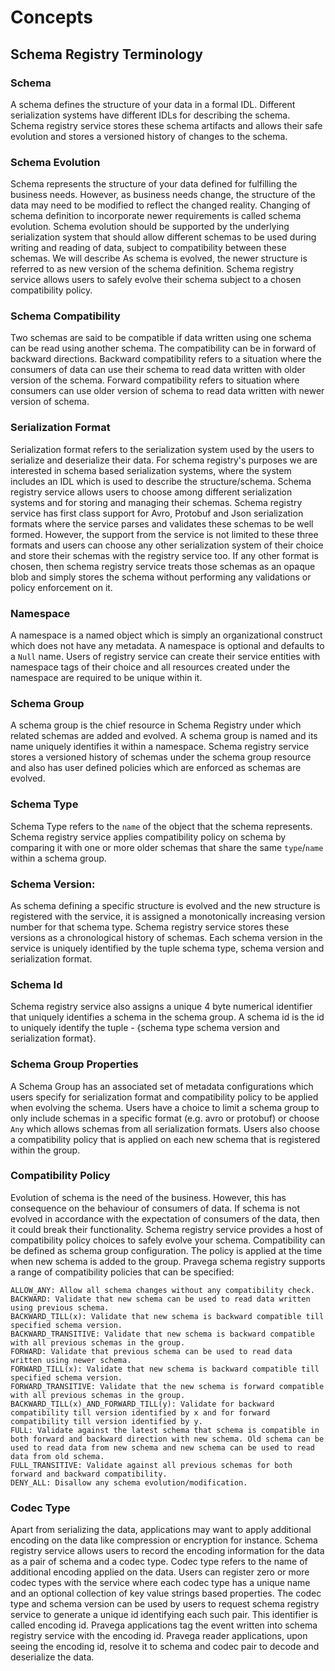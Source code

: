 # Concepts
<!--
Copyright (c) Dell Inc., or its subsidiaries. All Rights Reserved.

Licensed under the Apache License, Version 2.0 (the "License");
you may not use this file except in compliance with the License.
You may obtain a copy of the License at

    http://www.apache.org/licenses/LICENSE-2.0
-->

## Schema Registry Terminology

### Schema
A schema defines the structure of your data in a formal IDL. Different serialization systems have different IDLs for describing the schema. Schema registry service stores these schema artifacts and allows their safe evolution and stores a versioned history of changes to the schema. 

### Schema Evolution
Schema represents the structure of your data defined for fulfilling the business needs. However, as business needs change, the structure of the data may need to be modified to reflect the changed reality. Changing of schema definition to incorporate newer requirements is called schema evolution. Schema evolution should be supported by the underlying serialization system that should allow different schemas to be used during writing and reading of data, subject to compatibility between these schemas. We will describe 
As schema is evolved, the newer structure is referred to as new version of the schema definition. Schema registry service allows users to safely evolve their schema subject to a chosen compatibility policy.  

### Schema Compatibility
Two schemas are said to be compatible if data written using one schema can be read using another schema. The compatibility can be in forward of backward directions. Backward compatibility refers to a situation where the consumers of data can use their schema to read data written with older version of the schema. Forward compatibility refers to situation where consumers can use older version of schema to read data written with newer version of schema. 

### Serialization Format
Serialization format refers to the serialization system used by the users to serialize and deserialize their data. For schema registry's purposes we are interested in schema based serialization systems, where the system includes an IDL which is used to describe the structure/schema. Schema registry service allows users to choose among different serialization systems and for storing and managing their schemas. Schema registry service has first class support for Avro, Protobuf and Json serialization formats where the service parses and validates these schemas to be well formed. However, the support from the service is not limited to these three formats and users can choose any other serialization system of their choice and store their schemas with the registry service too. If any other format is chosen, then schema registry service treats those schemas as an opaque blob and simply stores the schema without performing any validations or policy enforcement on it. 

### Namespace
A namespace is a named object which is simply an organizational construct which does not have any metadata. A namespace is optional and defaults to a `Null` name. Users of registry service can create their service entities with namespace tags of their choice and all resources created under the namespace are required to be unique within it. 
 
### Schema Group
A schema group is the chief resource in Schema Registry under which related schemas are added and evolved. A schema group is named and its name uniquely identifies it within a namespace. Schema registry service stores a versioned history of schemas under the schema group resource and also has user defined policies which are enforced as schemas are evolved.  

### Schema Type
Schema Type refers to the `name` of the object that the schema represents. Schema registry service applies compatibility policy on schema by comparing it with one or more older schemas that share the same `type`/`name` within a schema group. 

### Schema Version: 
As schema defining a specific structure is evolved and the new structure is registered with the service, it is assigned a monotonically increasing version number for that schema type. Schema registry service stores these versions as a chronological history of schemas. Each schema version in the service is uniquely identified by the tuple schema type, schema version and serialization format.  

### Schema Id
Schema registry service also assigns a unique 4 byte numerical identifier that uniquely identifies a schema in the schema group. A schema id is the id to uniquely identify the tuple - {schema type schema version and serialization format}. 

### Schema Group Properties
A Schema Group has an associated set of metadata configurations which users specify for serialization format and compatibility policy to be applied when evolving the schema.
Users have a choice to limit a schema group to only include schemas in a specific format (e.g. avro or protobuf) or choose `Any` which allows schemas from all serialization formats. Users also choose a compatibility policy that is applied on each new schema that is registered within the group.  

### Compatibility Policy
Evolution of schema is the need of the business. However, this has consequence on the behaviour of consumers of data. If schema is not evolved in accordance with the expectation of consumers of the data, then it could break their functionality. Schema registry service provides a host of compatibility policy choices to safely evolve your schema. Compatibility can be defined as schema group configuration. The policy is applied at the time when new schema is added to the group. Pravega schema registry supports a range of compatibility policies that can be specified:

    ALLOW_ANY: Allow all schema changes without any compatibility check.
    BACKWARD: Validate that new schema can be used to read data written using previous schema.
    BACKWARD_TILL(x): Validate that new schema is backward compatible till specified schema version.
    BACKWARD_TRANSITIVE: Validate that new schema is backward compatible with all previous schemas in the group.
    FORWARD: Validate that previous schema can be used to read data written using newer schema.
    FORWARD_TILL(x): Validate that new schema is backward compatible till specified schema version.
    FORWARD_TRANSITIVE: Validate that the new schema is forward compatible with all previous schemas in the group. 
	BACKWARD_TILL(x)_AND_FORWARD_TILL(y): Validate for backward compatibility till version identified by x and for forward compatibility till version identified by y.
    FULL: Validate against the latest schema that schema is compatible in both forward and backward direction with new schema. Old schema can be used to read data from new schema and new schema can be used to read data from old schema.
    FULL_TRANSITIVE: Validate against all previous schemas for both forward and backward compatibility.
    DENY_ALL: Disallow any schema evolution/modification.

### Codec Type
Apart from serializing the data, applications may want to apply additional encoding on the data like compression or encryption for instance. Schema registry service allows users to record the encoding information for the data as a pair of schema and a codec type. Codec type refers to the name of additional encoding applied on the data. Users can register zero or more codec types with the service where each codec type has a unique name and an optional collection of key value strings based properties. The codec type and schema version can be used by users to request schema registry service to generate a unique id identifying each such pair. This identifier is called encoding id. Pravega applications tag the event written into schema registry service with the encoding id. Pravega reader applications, upon seeing the encoding id, resolve it to schema and codec pair to decode and deserialize the data. 



